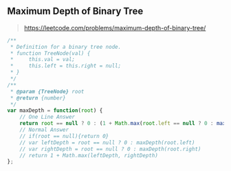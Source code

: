 ## Maximum Depth of Binary Tree

>https://leetcode.com/problems/maximum-depth-of-binary-tree/

```javascript
/**
 * Definition for a binary tree node.
 * function TreeNode(val) {
 *     this.val = val;
 *     this.left = this.right = null;
 * }
 */
/**
 * @param {TreeNode} root
 * @return {number}
 */
var maxDepth = function(root) {
    // One Line Answer
    return root == null ? 0 : (1 + Math.max(root.left == null ? 0 : maxDepth(root.left), root.right == null ? 0 : maxDepth(root.right)))
    // Normal Answer
    // if(root == null){return 0}
    // var leftDepth = root == null ? 0 : maxDepth(root.left)
    // var rightDepth = root == null ? 0 : maxDepth(root.right)
    // return 1 + Math.max(leftDepth, rightDepth)
};
```